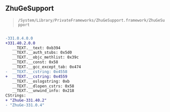 ## ZhuGeSupport

> `/System/Library/PrivateFrameworks/ZhuGeSupport.framework/ZhuGeSupport`

```diff

-331.0.4.0.0
+331.40.2.0.0
   __TEXT.__text: 0xb394
   __TEXT.__auth_stubs: 0x5d0
   __TEXT.__objc_methlist: 0x39c
   __TEXT.__const: 0x58
   __TEXT.__gcc_except_tab: 0x474
-  __TEXT.__cstring: 0x4558
+  __TEXT.__cstring: 0x4559
   __TEXT.__oslogstring: 0xb
   __TEXT.__dlopen_cstrs: 0x58
   __TEXT.__unwind_info: 0x218
CStrings:
+ "ZhuGe-331.40.2"
- "ZhuGe-331.0.4"

```
